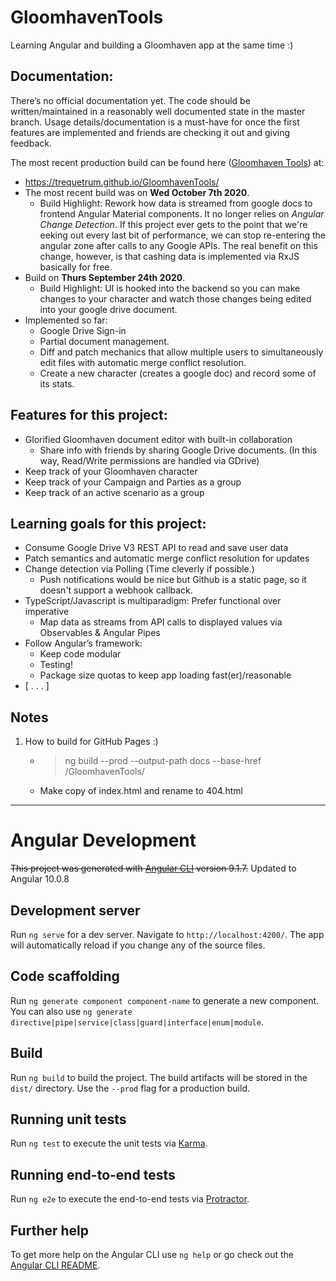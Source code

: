 # GloomhavenTools

Learning Angular and building a Gloomhaven app at the same time :)

## Documentation:

There’s no official documentation yet. The code should be written/maintained in a reasonably well documented state in the master branch. Usage details/documentation is a must-have for once the first features are implemented and friends are checking it out and giving feedback.

The most recent production build can be found here ([Gloomhaven Tools](https://trequetrum.github.io/GloomhavenTools/)) at: 
* https://trequetrum.github.io/GloomhavenTools/
* The most recent build was on **Wed October 7th 2020**. 
    * Build Highlight: Rework how data is streamed from google docs to frontend Angular Material components. It no longer relies on *Angular Change Detection*. If this project ever gets to the point that we're eeking out every last bit of performance, we can stop re-entering the angular zone after calls to any Google APIs. The real benefit on this change, however, is that cashing data is implemented via RxJS basically for free. 
* Build on **Thurs September 24th 2020**.
	* Build Highlight: UI is hooked into the backend so you can make changes to your character and watch those changes being edited into your google drive document.
* Implemented so far:
    * Google Drive Sign-in 
    * Partial document management.
    * Diff and patch mechanics that allow multiple users to simultaneously edit files with automatic merge conflict resolution. 
    * Create a new character (creates a google doc) and record some of its stats.

## Features for this project:
* Glorified Gloomhaven document editor with built-in collaboration
    * Share info with friends by sharing Google Drive documents. 
    (In this way, Read/Write permissions are handled via GDrive)
* Keep track of your Gloomhaven character
* Keep track of your Campaign and Parties as a group
* Keep track of an active scenario as a group

## Learning goals for this project:
* Consume Google Drive V3 REST API to read and save user data
* Patch semantics and automatic merge conflict resolution for updates
* Change detection via Polling (Time cleverly if possible.) 
    * Push notifications would be nice but Github is a static page, 
    so it doesn't support a webhook callback.
* TypeScript/Javascript is multiparadigm: Prefer functional 
    over imperative
    * Map data as streams from API calls to displayed values via 
        Observables & Angular Pipes 
* Follow Angular’s framework: 
    * Keep code modular
    * Testing!
    * Package size quotas to keep app loading fast(er)/reasonable
* [ . . . ]

## Notes
1. How to build for GitHub Pages :)
    * > ng build --prod --output-path docs --base-href /GloomhavenTools/
    * Make copy of index.html and rename to 404.html
    
--------------------------------------------------------------------------

# Angular Development

~~This project was generated with [Angular CLI](https://github.com/angular/angular-cli) version 9.1.7.~~ Updated to Angular 10.0.8

## Development server

Run `ng serve` for a dev server. Navigate to `http://localhost:4200/`. The app will automatically reload if you change any of the source files.

## Code scaffolding

Run `ng generate component component-name` to generate a new component. You can also use `ng generate directive|pipe|service|class|guard|interface|enum|module`.

## Build

Run `ng build` to build the project. The build artifacts will be stored in the `dist/` directory. Use the `--prod` flag for a production build.

## Running unit tests

Run `ng test` to execute the unit tests via [Karma](https://karma-runner.github.io).

## Running end-to-end tests

Run `ng e2e` to execute the end-to-end tests via [Protractor](http://www.protractortest.org/).

## Further help

To get more help on the Angular CLI use `ng help` or go check out the [Angular CLI README](https://github.com/angular/angular-cli/blob/master/README.md).
